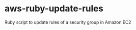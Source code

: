 aws-ruby-update-rules
=====================

Ruby script to update rules of a security group in Amazon EC2
